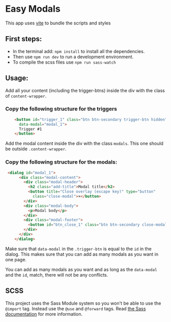 # Easy Modals

This app uses [vite](https://vitejs.dev/guide/) to bundle the scripts and styles

## First steps:

* In the terminal add: `npm install` to install all the dependencies.
* Then use `npm run dev` to run a development environment.
* To compile the scss files use `npm run sass-watch`

## Usage:

Add all your content (including the trigger-btns) inside the div with the class of `content-wrapper`.

### Copy the following structure for the triggers

```html
    <button id="trigger_1" class="btn btn-secondary trigger-btn hidden" title="Open Modal"
      data-modal="modal_1">
      Trigger #1
    </button>
```

Add the modal content inside the div with the class `modals`. This one should be outside `.content-wrapper`.

### Copy the following structure for the modals:

```html
 <dialog id="modal_1">
      <div class="modal-content">
        <div class="modal-header">
          <h2 class="add-title">Modal title</h2>
          <button title="Close overlay (escape key)" type="button"
            class="close-modal">×</button>
        </div>
        <div class="modal-body">
          <p>Modal body</p>
        </div>
        <div class="modal-footer">
          <button id="btn_close_1" class="btn btn-secondary close-modal">Close</button>
        </div>
      </div>
    </dialog>
```

Make sure that `data-modal` in the `.trigger-btn` is equal to the `id` in the dialog. This makes sure that you can add as many modals as you want in one page.

You can add as many modals as you want and as long as the `data-modal` and the `id`, match, there will not be any conflicts.

## SCSS

This project uses the Sass Module system so you won't be able to use the `@import` tag. Instead use the `@use` and `@forward` tags. Read [the Sass documentation](https://sass-lang.com/blog/the-module-system-is-launched) for more information.
